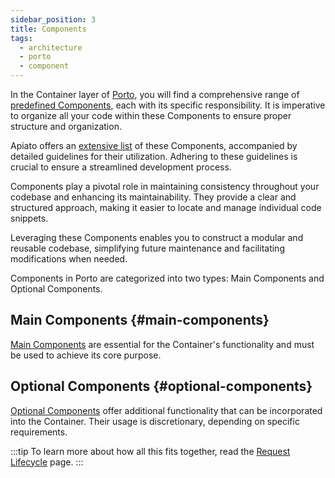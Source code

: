 ```yaml
---
sidebar_position: 3
title: Components
tags:
  - architecture
  - porto
  - component
---
```


In the Container layer of [Porto](Porto#container),
you will find a comprehensive range of [predefined Components](https://github.com/Mahmoudz/Porto#components),
each with its specific responsibility.
It is imperative to organize all your code within these Components to ensure proper structure and organization.

Apiato offers an [extensive list](../components/index.md) of these Components,
accompanied by detailed guidelines for their utilization.
Adhering to these guidelines is crucial to ensure a streamlined development process.

Components play a pivotal role in maintaining consistency throughout your codebase and enhancing its maintainability.
They provide a clear and structured approach, making it easier to locate and manage individual code snippets.

Leveraging these Components enables you to construct a modular and reusable codebase,
simplifying future maintenance and facilitating modifications when needed.

Components in Porto are categorized into two types: Main Components and Optional Components.

## Main Components {#main-components}
[Main Components](../components/main-components/index.md) are essential for the Container's functionality and must be used to achieve its core purpose.

## Optional Components {#optional-components}
[Optional Components](../components/optional-components/index.md) offer additional functionality
that can be incorporated into the Container.
Their usage is discretionary, depending on specific requirements.

:::tip
To learn more about how all this fits together, read the [Request Lifecycle](./request-lifecycle.md) page.
:::
